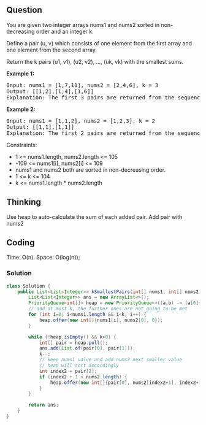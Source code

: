 ## Question
You are given two integer arrays nums1 and nums2 sorted in non-decreasing order and an integer k.  
  
Define a pair (u, v) which consists of one element from the first array and one element from the second array.  
  
Return the k pairs (u1, v1), (u2, v2), ..., (uk, vk) with the smallest sums.  
    
**Example 1:**
<pre>
Input: nums1 = [1,7,11], nums2 = [2,4,6], k = 3
Output: [[1,2],[1,4],[1,6]]
Explanation: The first 3 pairs are returned from the sequence: [1,2],[1,4],[1,6],[7,2],[7,4],[11,2],[7,6],[11,4],[11,6]
</pre>

**Example 2:**
<pre>
Input: nums1 = [1,1,2], nums2 = [1,2,3], k = 2
Output: [[1,1],[1,1]]
Explanation: The first 2 pairs are returned from the sequence: [1,1],[1,1],[1,2],[2,1],[1,2],[2,2],[1,3],[1,3],[2,3]
</pre>

Constraints:
* 1 <= nums1.length, nums2.length <= 105
* -109 <= nums1[i], nums2[i] <= 109
* nums1 and nums2 both are sorted in non-decreasing order.
* 1 <= k <= 104
* k <= nums1.length * nums2.length

## Thinking
Use heap to auto-calculate the sum of each added pair. Add pair with nums2

## Coding
Time: O(n). 
Space: O(log(n));
### Solution
```java
class Solution {
    public List<List<Integer>> kSmallestPairs(int[] nums1, int[] nums2, int k) {
        List<List<Integer>> ans = new ArrayList<>();
        PriorityQueue<int[]> heap = new PriorityQueue<>((a,b) -> (a[0]+a[1]) - (b[0]+b[1]));
        // add at most k, the further ones are not going to be met
        for (int i=0; i<nums1.length && i<k; i++) {
            heap.offer(new int[]{nums1[i], nums2[0], 0});
        }

        while (!heap.isEmpty() && k>0) {
            int[] pair = heap.poll();
            ans.add(List.of(pair[0], pair[1]));
            k--;
            // keep nums1 value and add nums2 next smaller value
            // heap will sort accordingly
            int index2 = pair[2];
            if (index2 + 1 < nums2.length) {
                heap.offer(new int[]{pair[0], nums2[index2+1], index2+1});
            }
        }

        return ans;
    }
}
```